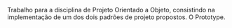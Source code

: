 Trabalho para a disciplina de Projeto Orientado a Objeto, consistindo na implementação de um dos dois padrões de projeto propostos. O Prototype.
